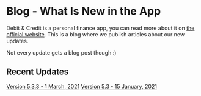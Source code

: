 # Blog - What Is New in the App

Debit & Credit is a personal finance app, you can read more about it on [the official website](https://debitandcredit.app). This is a blog where we publish articles about our new updates.

Not every update gets a blog post though :)

## Recent Updates

[Version 5.3.3 - 1 March, 2021](https://blog.debitandcredit.app/version-5.3.3.md)
[Version 5.3 - 15 January, 2021](https://blog.debitandcredit.app/version-5.3.md)
